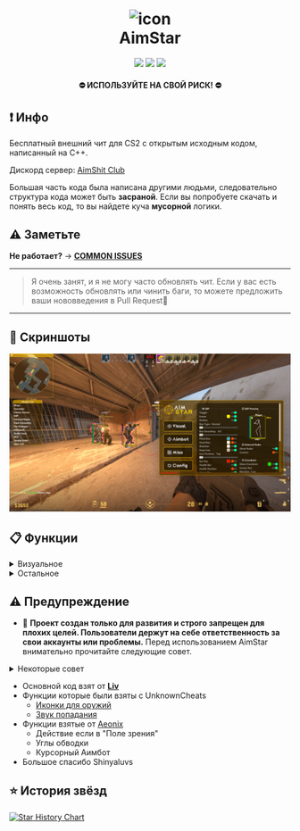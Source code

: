 <h1 align="center">
  <img src="https://raw.githubusercontent.com/CowNowK/AimStar/master/AS_Logo.png" alt="icon" style="width: 100px; height: 100px"><br>
  AimStar
</h1>
<p align="center">
<a href="https://en.wikipedia.org/wiki/C%2B%2B"><img src="https://img.shields.io/badge/build-C++-blue?style=flat&label=Language"></a>
<a href="https://store.steampowered.com/app/730/CounterStrike_2"><img src="https://img.shields.io/badge/Game-CS2-red.svg?style=flat"></a>
<a href="LICENSE.txt"><img src="https://img.shields.io/github/license/CowNowK/AimStarCS2.svg?style=flat"></a>
</p>
<h4 align="center">
  ⛔ ИСПОЛЬЗУЙТЕ НА СВОЙ РИСК! ⛔
</h4>

## ❗ Инфо

Бесплатный внешний чит для CS2 с открытым исходным кодом, написанный на C++.

Дискорд сервер: [AimShit Club](https://discord.com/invite/VgRrxwesPz)

Большая часть кода была написана другими людьми, следовательно структура кода может быть **засраной**. Если вы попробуете скачать и понять весь код, то вы найдете куча **мусорной** логики.

## ⚠️ Заметьте

**Не работает?** -> [**__COMMON ISSUES__**](https://github.com/CowNowK/AimStar/wiki)

***
> Я очень занят, и я не могу часто обновлять чит. Если у вас есть возможность обновлять или чинить баги, то можете предложить ваши нововведения в Pull Request🤩
***
## 📸 Скриншоты
![](/Image1.png)

## 📋 Функции

<details>
<summary>Визуальное</summary>
  
- ESP
- Подсветка
- Радархак
- Прицелы
- Анти-флешка
</details>

<details>
<summary>Остальное</summary>

- Бхоп
- Аимбот
- Триггербот
- Настройки языка
- Звуки попадания
- Отсчёт до взрыва C4
</details>

## ⚠️ Предупреждение 
- 🚫 **Проект создан только для развития и строго запрещен для плохих целей. Пользователи держут на себе ответственность за свои аккаунты или проблемы.**
Перед использованием AimStar внимательно прочитайте следующие совет.
<details> <summary>Некоторые совет</summary>

- AimStar - это хобби-проект, и он должен рассматриваться как таковой. Цель проекта - повысить обучение сообщества отладке процессов и обратной разработке, а также продемонстрировать потенциал программирования на C++ в системах Windows. В то же время мы решительно противимся читерству в видеоиграх. Если вы используете AimStar для читерства, вы не только разрушите справедливость и удовольствие от игры, но и повредите свою репутацию и достоинство.

- Читерство в видеоиграх может отражать ваше внутреннее беспокойство и неудовлетворенность. Вы можете чувствовать, что вы не достаточно хороши в игре, или что вы подвергаетесь насмешкам и отвержению со стороны других игроков. Вы можете надеяться улучшить свой игровой уровень и социальный статус за счет читерства, или принести себе немного счастья и чувства достижения. Однако все это поверхностно и временно, и не может решить вашу проблему.

- Читерство заставит вас потерять вызов и удовольствие от игры, а также уважение и доверие других игроков. Читерство заставит вас впасть в ложное самовосприятие и заставит вас игнорировать свои настоящие сильные стороны и потенциал. Читерство заставит вас пропустить возможность и процесс улучшения себя через труд и обучение.

- Если вы хотите избавиться от искушения и последствий читерства, вам нужно посмотреть правде в глаза на свое психологическое состояние и мотивацию, и обратиться за профессиональной помощью и поддержкой. Общение с психологом или консультантом может помочь вам найти более здоровые и эффективные способы справиться, а также помочь вам построить более позитивный и уверенный образ себя. Вы также можете участвовать в некоторых полезных деятельностях и социальных взаимодействиях, например, присоединиться к некоторым игровым сообществам или клубам, завести некоторых единомышленников, или попробовать некоторые новые игры или интересы.

- Я надеюсь, что вы сможете осознать вред и бессмысленность читерства, а также надеюсь, что вы сможете насладиться настоящим удовольствием и ценностью игры. Я ценю ваш интерес и поддержку AimStar, но я также надеюсь, что вы будете соблюдать правила и этику игры, и уважать себя и других. Спасибо за ваше понимание и сотрудничество. 🙏
</details>

- Основной код взят от [**__Liv__**](https://github.com/TKazer/CS2_External)
- Функции которые были взяты с UnknownCheats
  - [Иконки для оружий](https://www.unknowncheats.me/forum/counter-strike-2-a/608799-weapon-icon-esp.html)
  - [Звук попадания](https://www.unknowncheats.me/forum/counter-strike-2-releases/607417-hitsound-external.html)
- Функции взятые от [Aeonix](https://github.com/Fr0go1/Aeonix-Cs2)
  - Действие если в "Поле зрения"
  - Углы обводки
  - Курсорный Аимбот
- Большое спасибо Shinyaluvs

## ⭐ История звёзд

[![Star History Chart](https://api.star-history.com/svg?repos=CowNowK/AimStar&type=Date)](https://star-history.com/#CowNowK/AimStar&Date)
